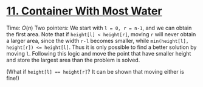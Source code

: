 [11. Container With Most Water](https://leetcode.com/problems/container-with-most-water)
===
Time: $O(n)$
Two pointers:
We start with `l = 0, r = n-1`, and we can obtain the first area.
Note that if `height[l] < height[r]`, moving `r` will never obtain a larger area, since the width `r-l` becomes smaller, while `min(height[l], height[r]) <= height[l]`.
Thus it is only possible to find a better solution by moving `l`.
Following this logic and move the point that have smaller height and store the largest area than the problem is solved.

(What if `height[l] == height[r]`? It can be shown that moving either is fine!)

